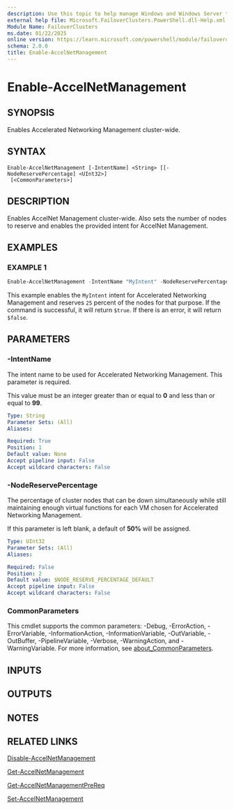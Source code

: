 ```yaml
---
description: Use this topic to help manage Windows and Windows Server technologies with Windows PowerShell.
external help file: Microsoft.FailoverClusters.PowerShell.dll-Help.xml
Module Name: FailoverClusters
ms.date: 01/22/2025
online version: https://learn.microsoft.com/powershell/module/failoverclusters/enable-accelnetmanagement?view=windowsserver2025-ps&wt.mc_id=ps-gethelp
schema: 2.0.0
title: Enable-AccelNetManagement
---
```


# Enable-AccelNetManagement

## SYNOPSIS
Enables Accelerated Networking Management cluster-wide.

## SYNTAX

```
Enable-AccelNetManagement [-IntentName] <String> [[-NodeReservePercentage] <UInt32>]
 [<CommonParameters>]
```

## DESCRIPTION

Enables AccelNet Management cluster-wide. Also sets the number of nodes to reserve and enables the
provided intent for AccelNet Management.

## EXAMPLES

### EXAMPLE 1

```powershell
Enable-AccelNetManagement -IntentName "MyIntent" -NodeReservePercentage 25
```

This example enables the `MyIntent` intent for Accelerated Networking Management and reserves `25`
percent of the nodes for that purpose. If the command is successful, it will return `$true`. If
there is an error, it will return `$false`.

## PARAMETERS

### -IntentName

The intent name to be used for Accelerated Networking Management. This parameter is required.

This value must be an integer greater than or equal to **0** and less than or equal to **99**.

```yaml
Type: String
Parameter Sets: (All)
Aliases:

Required: True
Position: 1
Default value: None
Accept pipeline input: False
Accept wildcard characters: False
```

### -NodeReservePercentage

The percentage of cluster nodes that can be down simultaneously while still maintaining enough
virtual functions for each VM chosen for Accelerated Networking Management.

If this parameter is left blank, a default of **50%** will be assigned.

```yaml
Type: UInt32
Parameter Sets: (All)
Aliases:

Required: False
Position: 2
Default value: $NODE_RESERVE_PERCENTAGE_DEFAULT
Accept pipeline input: False
Accept wildcard characters: False
```

### CommonParameters

This cmdlet supports the common parameters: -Debug, -ErrorAction, -ErrorVariable,
-InformationAction, -InformationVariable, -OutVariable, -OutBuffer, -PipelineVariable, -Verbose,
-WarningAction, and -WarningVariable. For more information, see
[about_CommonParameters](/powershell/module/microsoft.powershell.core/about/about_commonparameters).

## INPUTS

## OUTPUTS

## NOTES

## RELATED LINKS

[Disable-AccelNetManagement](disable-accelnetmanagement.md)

[Get-AccelNetManagement](get-accelnetmanagement.md)

[Get-AccelNetManagementPreReq](get-accelnetmanagementprereq.md)

[Set-AccelNetManagement](set-accelnetmanagement.md)
